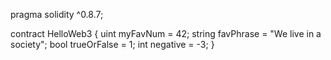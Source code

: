 pragma solidity ^0.8.7;

contract HelloWeb3 {
uint myFavNum = 42;
string favPhrase = "We live in a society";
bool trueOrFalse = 1;
int negative = -3;
}


